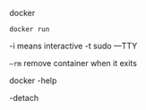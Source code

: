 docker

`docker run`

-i means interactive
-t sudo —TTY

`—rm` remove container when it exits

docker -help

-detach